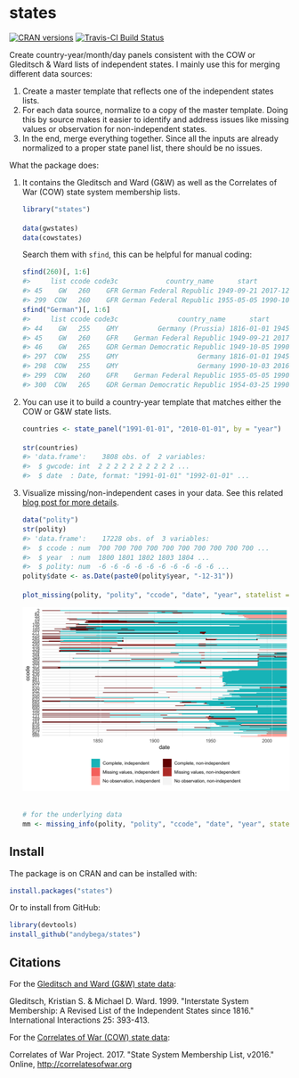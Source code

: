 
<!-- README.md is generated from README.Rmd. Please edit that file -->
states
======

[![CRAN versions](http://www.r-pkg.org/badges/version/states)](https://cran.r-project.org/package=states) [![Travis-CI Build Status](https://travis-ci.org/andybega/states.svg?branch=master)](https://travis-ci.org/andybega/states)

Create country-year/month/day panels consistent with the COW or Gleditsch & Ward lists of independent states. I mainly use this for merging different data sources:

1.  Create a master template that reflects one of the independent states lists.
2.  For each data source, normalize to a copy of the master template. Doing this by source makes it easier to identify and address issues like missing values or observation for non-independent states.
3.  In the end, merge everything together. Since all the inputs are already normalized to a proper state panel list, there should be no issues.

What the package does:

1.  It contains the Gleditsch and Ward (G&W) as well as the Correlates of War (COW) state system membership lists.

    ``` r
    library("states")

    data(gwstates)
    data(cowstates)
    ```

    Search them with `sfind`, this can be helpful for manual coding:

    ``` r
    sfind(260)[, 1:6]
    #>     list ccode code3c            country_name      start        end
    #> 45    GW   260    GFR German Federal Republic 1949-09-21 2017-12-31
    #> 299  COW   260    GFR German Federal Republic 1955-05-05 1990-10-02
    sfind("German")[, 1:6]
    #>     list ccode code3c               country_name      start        end
    #> 44    GW   255    GMY          Germany (Prussia) 1816-01-01 1945-05-07
    #> 45    GW   260    GFR    German Federal Republic 1949-09-21 2017-12-31
    #> 46    GW   265    GDR German Democratic Republic 1949-10-05 1990-10-02
    #> 297  COW   255    GMY                    Germany 1816-01-01 1945-05-08
    #> 298  COW   255    GMY                    Germany 1990-10-03 2016-12-31
    #> 299  COW   260    GFR    German Federal Republic 1955-05-05 1990-10-02
    #> 300  COW   265    GDR German Democratic Republic 1954-03-25 1990-10-02
    ```

2.  You can use it to build a country-year template that matches either the COW or G&W state lists.

    ``` r
    countries <- state_panel("1991-01-01", "2010-01-01", by = "year")

    str(countries)
    #> 'data.frame':    3808 obs. of  2 variables:
    #>  $ gwcode: int  2 2 2 2 2 2 2 2 2 2 ...
    #>  $ date  : Date, format: "1991-01-01" "1992-01-01" ...
    ```

3.  Visualize missing/non-independent cases in your data. See this related [blog post for more details](https://andybeger.com/2016/09/14/data-management/).

    ``` r
    data("polity")
    str(polity)
    #> 'data.frame':    17228 obs. of  3 variables:
    #>  $ ccode : num  700 700 700 700 700 700 700 700 700 700 ...
    #>  $ year  : num  1800 1801 1802 1803 1804 ...
    #>  $ polity: num  -6 -6 -6 -6 -6 -6 -6 -6 -6 -6 ...
    polity$date <- as.Date(paste0(polity$year, "-12-31"))

    plot_missing(polity, "polity", "ccode", "date", "year", statelist = "COW")
    ```

    ![](README-unnamed-chunk-5-1.png)

    ``` r

    # for the underlying data
    mm <- missing_info(polity, "polity", "ccode", "date", "year", statelist = "COW")
    ```

Install
-------

The package is on CRAN and can be installed with:

``` r
install.packages("states")
```

Or to install from GitHub:

``` r
library(devtools)
install_github("andybega/states")
```

Citations
---------

For the [Gleditsch and Ward (G&W) state data](http://privatewww.essex.ac.uk/~ksg/statelist.html):

Gleditsch, Kristian S. & Michael D. Ward. 1999. "Interstate System Membership: A Revised List of the Independent States since 1816." International Interactions 25: 393-413.

For the [Correlates of War (COW) state data](http://www.correlatesofwar.org/data-sets/state-system-membership):

Correlates of War Project. 2017. "State System Membership List, v2016." Online, <http://correlatesofwar.org>
